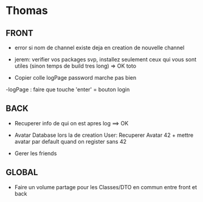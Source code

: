 # Thomas

## FRONT

- error si nom  de channel existe deja en creation de nouvelle channel

- jerem: verifier vos packages svp, installez seulement ceux qui vous sont utiles (sinon temps de build tres long) => OK toto

- Copier colle logPage password marche pas bien

-logPage : faire que touche 'enter' = bouton login


## BACK

- Recuperer info de qui on est apres log ==> OK

- Avatar Database lors la de creation User: Recuperer Avatar 42 + mettre avatar par default quand on register sans 42

- Gerer les friends

## GLOBAL

- Faire un volume partage pour les Classes/DTO en commun entre front et back
